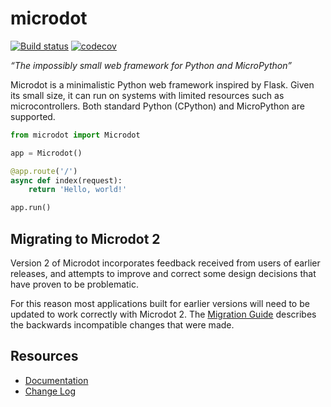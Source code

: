 # microdot
[![Build status](https://github.com/miguelgrinberg/microdot/workflows/build/badge.svg)](https://github.com/miguelgrinberg/microdot/actions) [![codecov](https://codecov.io/gh/miguelgrinberg/microdot/branch/main/graph/badge.svg)](https://codecov.io/gh/miguelgrinberg/microdot)

*“The impossibly small web framework for Python and MicroPython”*

Microdot is a minimalistic Python web framework inspired by Flask. Given its
small size, it can run on systems with limited resources such as
microcontrollers. Both standard Python (CPython) and MicroPython are supported.

```python
from microdot import Microdot

app = Microdot()

@app.route('/')
async def index(request):
    return 'Hello, world!'

app.run()
```

## Migrating to Microdot 2

Version 2 of Microdot incorporates feedback received from users of earlier
releases, and attempts to improve and correct some design decisions that have
proven to be problematic.

For this reason most applications built for earlier versions will need to be
updated to work correctly with Microdot 2. The
[Migration Guide](https://microdot.readthedocs.io/en/stable/migrating.html)
describes the backwards incompatible changes that were made.

## Resources

- [Documentation](https://microdot.readthedocs.io/en/stable/)
- [Change Log](https://github.com/miguelgrinberg/microdot/blob/main/CHANGES.md)
